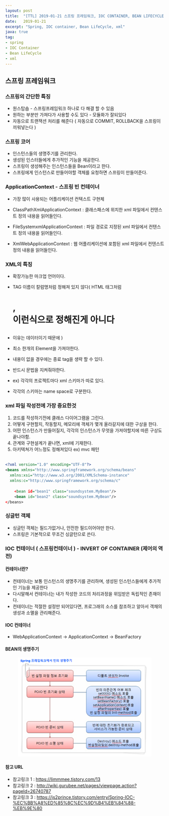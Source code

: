 ```yaml
---
layout: post
title:  "[TTL] 2019-01-21 스프링 프레임워크, IOC CONTAINER, BEAN LIFECYCLE"
date:   2019-01-21 
excerpt: "Spring, IOC container, Bean LifeCycle, xml"
java: true
tag:
- spring
- IOC Container
- Bean LifeCycle
- xml
---
```


## 스프링 프레임워크

### 스프링의 간단한 특징

* 원스탑숍 - 스프링프레임워크 하나로 다 해결 할 수 있음
* 원하는 부분만 가져다가 사용할 수도 있다 - 모듈화가 잘되있다
* 자동으로 트랜잭션 처리를 해준다 ( 자동으로 COMMIT, ROLLBACK을 스프링이 끼워넣는다 )

### 스프링 코어

* 인스턴스들의 생명주기를 관리한다.
* 생성된 인스터들에게 추가적인 기능을 제공한다.
* 스프링이 생성해주는 인스턴스들을 Bean이라고 한다.
* 스프링에게 인스턴스로 만들어야할 객체를 요청하면 스프링이 만들어준다.

### ApplicationContext - 스프링 빈 컨테이너

* 가장 많이 사용되는 어플리케이션 컨텍스트 구현체

* ClassPathXmlApplicationContext : 클래스패스에 위치한 xml 파일에서 컨텐스트 정의 내용을 읽어들인다.
* FileSystemxmlApplicationContext : 파일 경로로 지정된 xml 파일에서 컨텐스트 정의 내용을 읽어들인다.
* XmlWebApplicationContext : 웹 어플리케이션에 포함된 xml 파일에서 컨텐스트 정의 내용을 읽어들인다.



### XML의 특징

* 확장가능한 마크업 언어이다.
* TAG 이름이 칼럼명처럼 정해져 있지 않다( HTML 태그처럼 <H1>,<DIV> 이런식으로 정해진게 아니다 
* 이유는 데이터이기 때문에 )
* 최소 한개의 Element을 가져야한다.
* 내용이 없을 경우에는 종료 tag을 생략 할 수 있다.
* 반드시 문법을 지켜줘야한다.

* ex) 각각의 프로젝트마다 xml 스키마가 따로 있다.
* 각각의 스키마는 name space로 구분한다.

### xml 파일 작성전에 가장 중요한것

1. 코드를 작성하기전에 클래스 다이어그램을 그린다.
2. 어떻게 구현할지, 작동할지, 메모리에 객체가 몇개 올라갈지에 대한 구상을 한다.
3. 어떤 인스턴스가 만들어질지, 각각의 인스턴스가 무엇을 가져야할지에 따른 구상도 끝나야함.
4. 관계와 구현설계가 끝나면, xml에 기재한다.
5. 아키텍쳐가 어느정도 정해져있다 ex) mvc 패턴

```xml

<?xml version="1.0" encoding="UTF-8"?>
<beans xmlns="http://www.springframework.org/schema/beans"
  xmlns:xsi="http://www.w3.org/2001/XMLSchema-instance"
  xmlns:c="http://www.springframework.org/schema/c" 

    <bean id="bean1" class="soundsystem.MyBean"/>
    <bean id="bean2" class="soundsystem.MyBean"/>
</beans>

```

### 싱글턴 객체

* 싱글턴 객체는 필드가없거나, 안전한 필드이어야만 한다.
* 스프링은 기본적으로 무조건 싱글턴으로 쓴다.



### IOC 컨테이너 ( 스프링컨테이너 ) - INVERT OF CONTAINER (제어의 역전)

#### 컨테이너란? 

* 컨테이너는 보통 인스턴스의 생명주기를 관리하며, 생성된 인스턴스들에게 추가적인 기능을 제공한다
* 다시말해서 컨테이너는 내가 작성한 코드의 처리과정을 위임받은 독립적인 존재이다.
* 컨테이너는 적절한 설정만 되어있다면, 프로그래의 소스를 참조하고 알아서 객채의 생성과 소멸을 관리해준다.

#### IOC 컨테이너

* WebApplicationContext -> ApplicationContext -> BeanFactory

#### BEAN의 생명주기

<figure>
    <img src="/assets/img/beanLifeCycle.png" />
</figure>

#### 참고 URL

* 참고링크 1 : https://limmmee.tistory.com/13
* 참고링크 2 : http://wiki.gurubee.net/pages/viewpage.action?pageId=26740787
* 참고링크 3 : https://js2prince.tistory.com/entry/Spring-IOC-%EC%BB%A8%ED%85%8C%EC%9D%B4%EB%84%88-%EB%9E%80